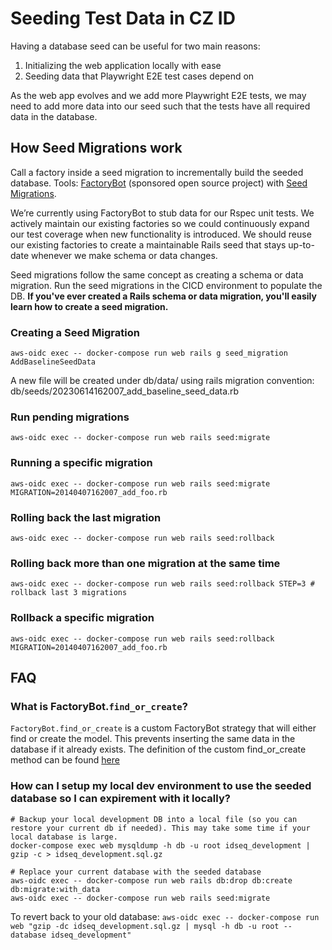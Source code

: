 # Seeding Test Data in CZ ID

Having a database seed can be useful for two main reasons:
1. Initializing the web application locally with ease
2. Seeding data that Playwright E2E test cases depend on

As the web app evolves and we add more Playwright E2E tests, we may need to add more data into our seed such that the tests have all required data in the database.

## How Seed Migrations work

Call a factory inside a seed migration to incrementally build the seeded database. Tools: [FactoryBot](https://github.com/thoughtbot/factory_bot_rails) (sponsored open source project) with [Seed Migrations](https://github.com/pboling/seed_migration).

We’re currently using FactoryBot to stub data for our Rspec unit tests. We actively maintain our existing factories so we could continuously expand our test coverage when new functionality is introduced. We should reuse our existing factories to create a maintainable Rails seed that stays up-to-date whenever we make schema or data changes.

Seed migrations follow the same concept as creating a schema or data migration. Run the seed migrations in the CICD environment to populate the DB. **If you've ever created a Rails schema or data migration, you'll easily learn how to create a seed migration.**


### Creating a Seed Migration

```
aws-oidc exec -- docker-compose run web rails g seed_migration AddBaselineSeedData
```

 A new file will be created under db/data/ using rails migration  convention: db/seeds/20230614162007_add_baseline_seed_data.rb

### Run pending migrations
```
aws-oidc exec -- docker-compose run web rails seed:migrate
```

### Running a specific migration
```
aws-oidc exec -- docker-compose run web rails seed:migrate MIGRATION=20140407162007_add_foo.rb
```

### Rolling back the last migration
```
aws-oidc exec -- docker-compose run web rails seed:rollback
```

### Rolling back more than one migration at the same time
```
aws-oidc exec -- docker-compose run web rails seed:rollback STEP=3 # rollback last 3 migrations
```

### Rollback a specific migration
```
aws-oidc exec -- docker-compose run web rails seed:rollback MIGRATION=20140407162007_add_foo.rb
```

## FAQ
### What is FactoryBot.`find_or_create`?
`FactoryBot.find_or_create` is a custom FactoryBot strategy that will either find or create the model. This prevents inserting the same data in the database if it already exists. The definition of the custom find_or_create method can be found [here](https://github.com/chanzuckerberg/czid-web-private/blob/main/config/initializers/factory_bot.rb)

### How can I setup my local dev environment to use the seeded database so I can expirement with it locally?
```
# Backup your local development DB into a local file (so you can restore your current db if needed). This may take some time if your local database is large.
docker-compose exec web mysqldump -h db -u root idseq_development | gzip -c > idseq_development.sql.gz

# Replace your current database with the seeded database
aws-oidc exec -- docker-compose run web rails db:drop db:create db:migrate:with_data
aws-oidc exec -- docker-compose run web rails seed:migrate
```

To revert back to your old database:
`aws-oidc exec -- docker-compose run web "gzip -dc idseq_development.sql.gz | mysql -h db -u root --database idseq_development"`
